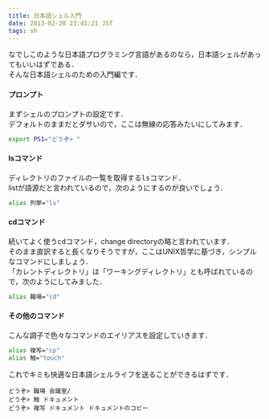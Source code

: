 ```yaml
---
title: 日本語シェル入門
date: 2013-02-20 23:41:21 JST
tags: sh
---
```


なでしこのような日本語プログラミング言語があるのなら，日本語シェルがあってもいいはずである．  
そんな日本語シェルのための入門編です．

#### プロンプト

まずシェルのプロンプトの設定です．  
デフォルトのままだとダサいので，ここは無線の応答みたいにしてみます．

```sh
export PS1="どうぞ> "
```

#### lsコマンド

ディレクトリのファイルの一覧を取得する<span style="font-family:monospace">ls</span>コマンド．  
listが語源だと言われているので，次のようにするのが良いでしょう．

```sh
alias 列挙="ls"
```

#### cdコマンド

続いてよく使う<span style="font-family:monospace">cd</span>コマンド，change directoryの略と言われています．  
そのまま直訳すると長くなりそうですが，ここはUNIX哲学に基づき，シンプルなコマンドにしましょう．  
「カレントディレクトリ」は「ワーキングディレクトリ」とも呼ばれているので，次のようにしてみました．

```sh
alias 職場="cd"
```

#### その他のコマンド

こんな調子で色々なコマンドのエイリアスを設定していきます．

```sh
alias 複写="cp"
alias 触="touch"
```

  
  
  
  
これでキミも快適な日本語シェルライフを送ることができるはずです．

```
どうぞ> 職場 会議室/
どうぞ> 触 ドキュメント
どうぞ> 複写 ドキュメント ドキュメントのコピー
```

<span style="font-family:monospace"></span>

